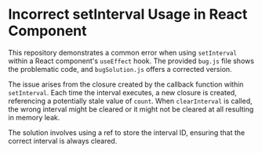 # Incorrect setInterval Usage in React Component

This repository demonstrates a common error when using `setInterval` within a React component's `useEffect` hook.  The provided `bug.js` file shows the problematic code, and `bugSolution.js` offers a corrected version.

The issue arises from the closure created by the callback function within `setInterval`. Each time the interval executes, a new closure is created, referencing a potentially stale value of `count`.  When `clearInterval` is called, the wrong interval might be cleared or it might not be cleared at all resulting in memory leak.

The solution involves using a ref to store the interval ID, ensuring that the correct interval is always cleared.